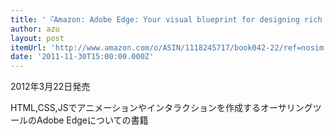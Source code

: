 ```yaml
---
title: '『Amazon: Adobe Edge: Your visual blueprint for designing rich HTML5 applications [Paperback]: Russ Hodge』'
author: azu
layout: post
itemUrl: 'http://www.amazon.com/o/ASIN/1118245717/book042-22/ref=nosim'
date: '2011-11-30T15:00:00.000Z'
---
```

2012年3月22日発売

HTML,CSS,JSでアニメーションやインタラクションを作成するオーサリングツールのAdobe Edgeについての書籍
